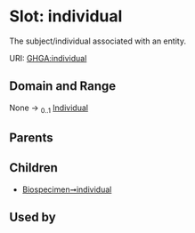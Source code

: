 
# Slot: individual


The subject/individual associated with an entity.

URI: [GHGA:individual](https://w3id.org/GHGA/individual)


## Domain and Range

None &#8594;  <sub>0..1</sub> [Individual](Individual.md)

## Parents


## Children

 *  [Biospecimen➞individual](Biospecimen_individual.md)

## Used by

